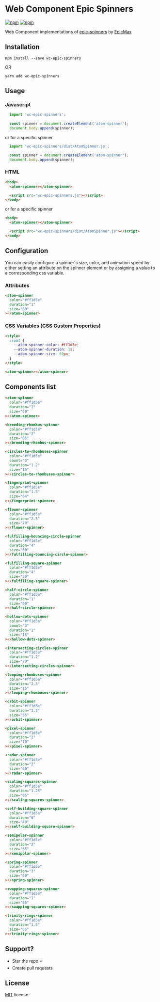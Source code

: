 # Web Component Epic Spinners
[![npm](https://img.shields.io/npm/v/wc-epic-spinners.svg?style=popout-square)](https://www.npmjs.com/package/wc-epic-spinners)
[![npm](https://img.shields.io/npm/l/wc-epic-spinners.svg?style=popout-square)](https://github.com/craigjennings11/wc-epic-spinners/blob/master/LICENSE)

Web Component implementations of [epic-spinners](https://github.com/epicmaxco/epic-spinners) by [EpicMax](http://epic-spinners.epicmax.co/)

## Installation

`npm install --save wc-epic-spinners`

OR

`yarn add wc-epic-spinners`

## Usage

### Javascript

```js  
  import 'wc-epic-spinners';
  
  const spinner = document.createElement('atom-spinner');
  document.body.append(spinner);
```

or for a specific spinner

```js
  import 'wc-epic-spinners/dist/AtomSpinner.js';

  const spinner = document.createElement('atom-spinner');
  document.body.append(spinner);
```

### HTML

```html
<body>
  <atom-spinner></atom-spinner>

  <script src="wc-epic-spinners.js"></script>
</body>
```

or for a specific spinner

```html
<body>
  <atom-spinner></atom-spinner>

  <script src="wc-epic-spinners/dist/AtomSpinner.js"></script>
</body>
```

## Configuration

You can easily configure a spinner's size, color, and animation speed by either setting an attribute on the spinner element or by assigning a value to a corresponding css variable.

### Attributes

```html
<atom-spinner
  color="#ff1d5e"
  duration="1"
  size="60"
></atom-spinner>
```

### CSS Variables (CSS Custom Properties)

```html
<style>
  :root {
    --atom-spinner-color: #ff1d5e;
    --atom-spinner-duration: 1s;
    --atom-spinner-size: 60px;
  }
</style>

<atom-spinner></atom-spinner>
```

## Components list


```html
<atom-spinner
  color="#ff1d5e"
  duration="1"
  size="60"
></atom-spinner>

<breeding-rhombus-spinner
  color="#ff1d5e"
  duration="2"
  size="65"
></breeding-rhombus-spinner>

<circles-to-rhombuses-spinner
  color="#ff1d5e"
  count="3"
  duration="1.2"
  size="15"
></circles-to-rhombuses-spinner>

<fingerprint-spinner
  color="#ff1d5e"
  duration="1.5"
  size="64"
></fingerprint-spinner>

<flower-spinner
  color="#ff1d5e"
  duration="2.5"
  size="70"
></flower-spinner>

<fulfilling-bouncing-circle-spinner
  color="#ff1d5e"
  duration="4"
  size="60"
></fulfilling-bouncing-circle-spinner>

<fulfilling-square-spinner
  color="#ff1d5e"
  duration="4"
  size="50"
></fulfilling-square-spinner>

<half-circle-spinner
  color="#ff1d5e"
  duration="1"
  size="60"
></half-circle-spinner>

<hollow-dots-spinner
  color="#ff1d5e"
  count="3"
  duration="1"
  size="15"
></hollow-dots-spinner>

<intersecting-circles-spinner
  color="#ff1d5e"
  duration="1.2"
  size="70"
></intersecting-circles-spinner>

<looping-rhombuses-spinner
  color="#ff1d5e"
  duration="2.5"
  size="15"
></looping-rhombuses-spinner>

<orbit-spinner
  color="#ff1d5e"
  duration="1.2"
  size="55"
></orbit-spinner>

<pixel-spinner
  color="#ff1d5e"
  duration="2"
  size="70"
></pixel-spinner>

<radar-spinner
  color="#ff1d5e"
  duration="2"
  size="60"
></radar-spinner>

<scaling-squares-spinner
  color="#ff1d5e"
  duration="1.25"
  size="65"
></scaling-squares-spinner>

<self-building-square-spinner
  color="#ff1d5e"
  duration="6"
  size="40"
></self-building-square-spinner>

<semipolar-spinner
  color="#ff1d5e"
  duration="2"
  size="65"
></semipolar-spinner>

<spring-spinner
  color="#ff1d5e"
  duration="3"
  size="60"
></spring-spinner>

<swapping-squares-spinner
  color="#ff1d5e"
  duration="1"
  size="65"
></swapping-squares-spinner>

<trinity-rings-spinner
  color="#ff1d5e"
  duration="1.5"
  size="66"
></trinity-rings-spinner>
```

## Support?
- Star the repo :star:
- Create pull requests 

## License
[MIT](https://github.com/craigjennings11/wc-epic-spinners/blob/master/LICENSE) license.
